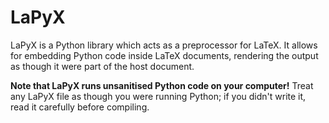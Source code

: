 # LaPyX

LaPyX is a Python library which acts as a preprocessor for LaTeX. It allows for embedding Python code inside LaTeX documents, rendering the output as though it were part of the host document.

**Note that LaPyX runs unsanitised Python code on your computer!** Treat any LaPyX file as though you were running Python; if you didn't write it, read it carefully before compiling.
